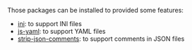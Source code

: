 Those packages can be installed to provided some features:

- [ini](https://www.npmjs.org/package/ini): to support INI files
- [js-yaml](https://www.npmjs.org/package/js-yaml): to support YAML files
- [strip-json-comments](https://www.npmjs.org/package/strip-json-comments): to support comments in JSON files
